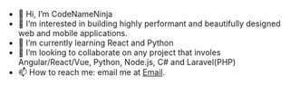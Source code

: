 - 👋 Hi, I’m CodeNameNinja
- 👀 I’m interested in building highly performant and beautifully designed web and mobile applications.
- 🌱 I’m currently learning React and Python
- 💞️ I’m looking to collaborate on any project that involes Angular/React/Vue, Python, Node.js, C# and Laravel(PHP)
- 📫 How to reach me: email me at [Email](mwhyuen@gmail.com). 

<!---
CodeNameNinja/CodeNameNinja is a ✨ special ✨ repository because its `README.md` (this file) appears on your GitHub profile.
You can click the Preview link to take a look at your changes.
--->
